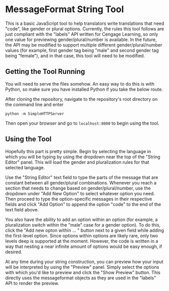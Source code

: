 MessageFormat String Tool
=========================

This is a basic JavaScript tool to help translators write translations that need "code", like gender or plural options. Currently, the rules this tool follows are just compliant with the "labels" API written for Cengage Learning, so only one value for previewing gender/plural/number is available. In the future, the API may be modified to support multiple different gender/plural/number values (for example, first gender tag being "male" and second gender tag being "female"), and in that case, this tool will need to be modified.

Getting the Tool Running
------------------------

You will need to serve the files somehow. An easy way to do this is with Python, so make sure you have installed Python if you take the below route.

After cloning the repository, navigate to the repository's root directory on the command line and enter

```
python -m SimpleHTTPServer
```

Then open your browser and go to ```localhost:8000``` to begin using the tool.

Using the Tool
--------------

Hopefully this part is pretty simple. Begin by selecting the language in which you will be typing by using the dropdown near the top of the "String Editor" panel. This will load the gender and pluralization rules for that selected language.

Use the "String Editor" text field to type the parts of the message that are constant between all gender/plural combinations. Whenever you reach a section that needs to change based on gender/plural/number, use the dropdown under "Add New Option" to select whatever option you need. Then proceed to type the option-specific messages in their respective fields and click "Add Option" to append the option "code" to the end of the text field above.

You also have the ability to add an option within an option (for example, a pluralization switch within the "male" case for a gender option). To do this, click the "Add new opton within ... " button next to a given field while adding the first-level option. Since options within options are likely rare, only two levels deep is supported at the moment. However, the code is written in a way that nesting a near infinite amount of options would be easy enough, if desired.

At any time during your string construction, you can preview how your input will be interpreted by using the "Preview" panel. Simply select the options with which you'd like to preview and click the "Show Preview" button. This directly uses the messageformat objects as they are used in the "labels" API to render the preview.
